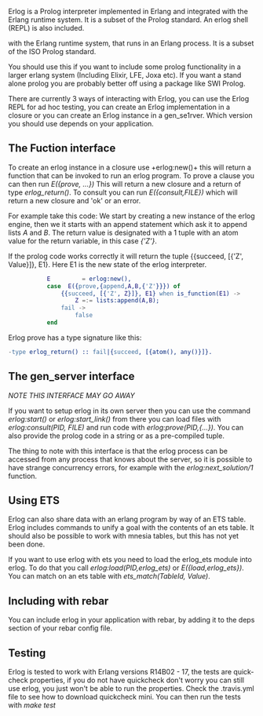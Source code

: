 Erlog is a Prolog interpreter implemented in Erlang and integrated
with the Erlang runtime system. It is a subset of the Prolog standard.
An erlog shell (REPL) is also included.

with the Erlang runtime system, that runs in an Erlang process. It is
a subset of the ISO Prolog standard.

You should use this if you want to include some prolog functionality
in a larger erlang system (Including Elixir, LFE, Joxa etc). If you
want a stand alone prolog you are probably better off using a package
like SWI Prolog.

There are currently 3 ways of interacting with Erlog, you can use the
Erlog REPL for ad hoc testing, you can create an Erlog implementation
in a closure or you can create an Erlog instance in a
gen_se1rver. Which version you should use depends on your application.

## The Fuction interface

To create an erlog instance in a closure use +erlog:new()+ this will
return a function that can be invoked to run an erlog program. To
prove a clause you can then run _E({prove, ...})_ This will return a
new closure and a return of type _erlog_return()_. To consult you can
run _E({consult,FILE})_ which will return a new closure and 'ok' or an
error.

For example take this code:
We start by creating a new instance of the erlog engine, then we 
it starts with an append statement which ask it to append lists *A*
and *B*. The return value is designated with a 1 tuple with an atom
value for the return variable, in this case *{'Z'}*. 

If the prolog code works correctly it will return the tuple {{succeed,
[{'Z', Value}]}, E1}. Here E1 is the new state of the erlog interpreter.



````erlang
           E         = erlog:new(),
           case  E({prove,{append,A,B,{'Z'}}}) of
               {{succeed, [{'Z', Z}]}, E1} when is_function(E1) ->
                   Z =:= lists:append(A,B);
               fail ->
                   false
           end
````

Erlog prove has a type signature like this:

````erlang
-type erlog_return() :: fail|{succeed, [{atom(), any()}]}.
````
## The gen_server interface

*NOTE THIS INTERFACE MAY GO AWAY*

If you want to setup erlog in its own server then you can use the
command _erlog:start()_ or _erlog:start_link()_ from there you can
load files with _erlog:consult(PID, FILE)_ and run code with
_erlog:prove(PID,{...})_. You can also provide the prolog code in a
string or as a pre-compiled tuple.



The thing to note with this interface is that the erlog process can be
accessed from any process that knows about the server, so it is
possible to have strange concurrency errors, for example with the
_erlog:next_solution/1_ function.   

## Using ETS

Erlog can also share data with an erlang program by way of an ETS
table. Erlog includes commands to unify a goal with the contents of an
ets table. It should also be possible to work with mnesia tables, but
this has not yet been done.

If you want to use erlog with ets you need to load the erlog_ets
module into erlog. To do that you call _erlog:load(PID,erlog_ets)_ or
_E({load,erlog_ets})_. You can match on an ets table with
_ets_match(TableId, Value)_.


## Including with rebar

You can include erlog in your application with rebar, by adding it to
the deps section of your rebar config file.

## Testing

Erlog is tested to work with Erlang versions R14B02 - 17, the tests
are quick-check properties, if you do not have quickcheck don't worry
you can still use erlog, you just won't be able to run the
properties. Check the .travis.yml file to see how to download
quickcheck mini. You can then run the tests with _make test_




